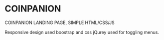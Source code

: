 # COINPANION
COINPANION LANDING PAGE, SIMPLE HTML/CSS/JS

Responsive design
used boostrap and css
jQurey used for toggling menus.
